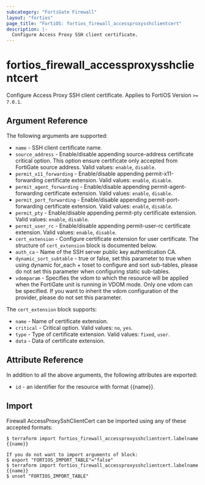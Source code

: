 ```yaml
---
subcategory: "FortiGate Firewall"
layout: "fortios"
page_title: "FortiOS: fortios_firewall_accessproxysshclientcert"
description: |-
  Configure Access Proxy SSH client certificate.
---
```


# fortios_firewall_accessproxysshclientcert
Configure Access Proxy SSH client certificate. Applies to FortiOS Version `>= 7.0.1`.

## Argument Reference

The following arguments are supported:

* `name` - SSH client certificate name.
* `source_address` - Enable/disable appending source-address certificate critical option. This option ensure certificate only accepted from FortiGate source address. Valid values: `enable`, `disable`.
* `permit_x11_forwarding` - Enable/disable appending permit-x11-forwarding certificate extension. Valid values: `enable`, `disable`.
* `permit_agent_forwarding` - Enable/disable appending permit-agent-forwarding certificate extension. Valid values: `enable`, `disable`.
* `permit_port_forwarding` - Enable/disable appending permit-port-forwarding certificate extension. Valid values: `enable`, `disable`.
* `permit_pty` - Enable/disable appending permit-pty certificate extension. Valid values: `enable`, `disable`.
* `permit_user_rc` - Enable/disable appending permit-user-rc certificate extension. Valid values: `enable`, `disable`.
* `cert_extension` - Configure certificate extension for user certificate. The structure of `cert_extension` block is documented below.
* `auth_ca` - Name of the SSH server public key authentication CA.
* `dynamic_sort_subtable` - true or false, set this parameter to true when using dynamic for_each + toset to configure and sort sub-tables, please do not set this parameter when configuring static sub-tables.
* `vdomparam` - Specifies the vdom to which the resource will be applied when the FortiGate unit is running in VDOM mode. Only one vdom can be specified. If you want to inherit the vdom configuration of the provider, please do not set this parameter.

The `cert_extension` block supports:

* `name` - Name of certificate extension.
* `critical` - Critical option. Valid values: `no`, `yes`.
* `type` - Type of certificate extension. Valid values: `fixed`, `user`.
* `data` - Data of certificate extension.


## Attribute Reference

In addition to all the above arguments, the following attributes are exported:
* `id` - an identifier for the resource with format {{name}}.

## Import

Firewall AccessProxySshClientCert can be imported using any of these accepted formats:
```
$ terraform import fortios_firewall_accessproxysshclientcert.labelname {{name}}

If you do not want to import arguments of block:
$ export "FORTIOS_IMPORT_TABLE"="false"
$ terraform import fortios_firewall_accessproxysshclientcert.labelname {{name}}
$ unset "FORTIOS_IMPORT_TABLE"
```
